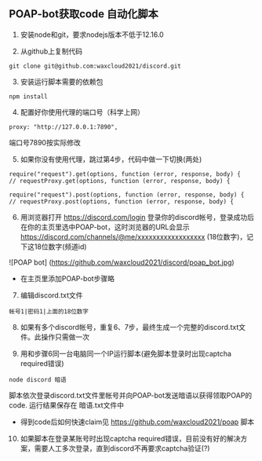 ## POAP-bot获取code 自动化脚本

1. 安装node和git，要求nodejs版本不低于12.16.0

2. 从github上复制代码

  ```
  git clone git@github.com:waxcloud2021/discord.git
  ```

3. 安装运行脚本需要的依赖包

  ```
  npm install
  ```

4. 配置好你使用代理的端口号（科学上网）

  ```
  proxy: "http://127.0.0.1:7890",
  ```

  端口号7890按实际修改

5. 如果你没有使用代理，跳过第4步，代码中做一下切换(两处)

  ```
  require("request").get(options, function (error, response, body) {
  // requestProxy.get(options, function (error, response, body) {
  ```

  ```
  require("request").post(options, function (error, response, body) {
  // requestProxy.post(options, function (error, response, body) {
  ```

6. 用浏览器打开 https://discord.com/login 登录你的discord帐号，登录成功后在你的主页里选中POAP-bot，这时浏览器的URL会显示 https://discord.com/channels/@me/xxxxxxxxxxxxxxxxxx (18位数字)，记下这18位数字(频道id)
 
  ![POAP bot] (https://github.com/waxcloud2021/discord/poap_bot.jpg)

  * 在主页里添加POAP-bot步骤略

7. 编辑discord.txt文件
  ```
  帐号1|密码1|上面的18位数字
  ```

8. 如果有多个discord帐号，重复6、7步，最终生成一个完整的discord.txt文件。此操作只需做一次

9. 用和步骤6同一台电脑同一个IP运行脚本(避免脚本登录时出现captcha required错误)

  ```
  node discord 暗语
  ```
  脚本依次登录discord.txt文件里帐号并向POAP-bot发送暗语以获得领取POAP的code. 运行结果保存在 暗语.txt文件中

  * 得到code后如何快速claim见 https://github.com/waxcloud2021/poap 脚本

10. 如果脚本在登录某账号时出现captcha required错误，目前没有好的解决方案，需要人工多次登录，直到discord不再要求captcha验证(?)





